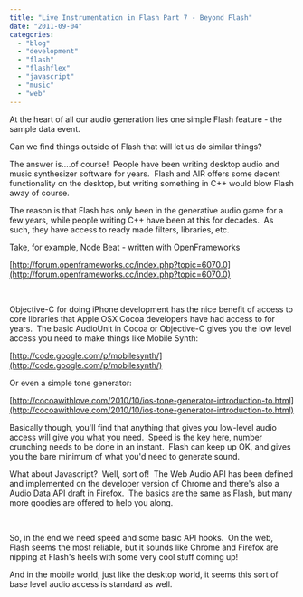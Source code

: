 ```yaml
---
title: "Live Instrumentation in Flash Part 7 - Beyond Flash"
date: "2011-09-04"
categories:
  - "blog"
  - "development"
  - "flash"
  - "flashflex"
  - "javascript"
  - "music"
  - "web"
---
```


At the heart of all our audio generation lies one simple Flash feature - the sample data event.

Can we find things outside of Flash that will let us do similar things?

The answer is....of course!  People have been writing desktop audio and music synthesizer software for years.  Flash and AIR offers some decent functionality on the desktop, but writing something in C++ would blow Flash away of course.

The reason is that Flash has only been in the generative audio game for a few years, while people writing C++ have been at this for decades.  As such, they have access to ready made filters, libraries, etc.

Take, for example, Node Beat - written with OpenFrameworks

[http://forum.openframeworks.cc/index.php?topic=6070.0](http://forum.openframeworks.cc/index.php?topic=6070.0)

 

Objective-C for doing iPhone development has the nice benefit of access to core libraries that Apple OSX Cocoa developers have had access to for years.  The basic AudioUnit in Cocoa or Objective-C gives you the low level access you need to make things like Mobile Synth:

[http://code.google.com/p/mobilesynth/](http://code.google.com/p/mobilesynth/)

Or even a simple tone generator:

[http://cocoawithlove.com/2010/10/ios-tone-generator-introduction-to.html](http://cocoawithlove.com/2010/10/ios-tone-generator-introduction-to.html)

Basically though, you'll find that anything that gives you low-level audio access will give you what you need.  Speed is the key here, number crunching needs to be done in an instant.  Flash can keep up OK, and gives you the bare minimum of what you'd need to generate sound.

What about Javascript?  Well, sort of!  The Web Audio API has been defined and implemented on the developer version of Chrome and there's also a Audio Data API draft in Firefox.  The basics are the same as Flash, but many more goodies are offered to help you along.

 

So, in the end we need speed and some basic API hooks.  On the web, Flash seems the most reliable, but it sounds like Chrome and Firefox are nipping at Flash's heels with some very cool stuff coming up!

And in the mobile world, just like the desktop world, it seems this sort of base level audio access is standard as well.
